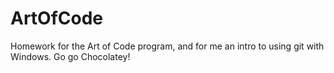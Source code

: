 # ArtOfCode
Homework for the Art of Code program, and for me an intro to using git with Windows. Go go Chocolatey!
